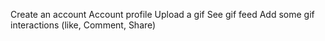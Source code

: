 Create an account 
Account profile
Upload a gif
See gif feed
Add some gif interactions (like, Comment, Share)
